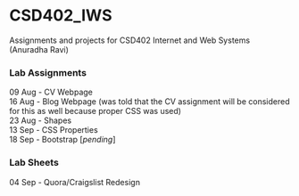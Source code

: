 # CSD402_IWS
Assignments and projects for CSD402 Internet and Web Systems (Anuradha Ravi)

### Lab Assignments
09 Aug - CV Webpage  
16 Aug - Blog Webpage (was told that the CV assignment will be considered for this as well because proper CSS was used)  
23 Aug - Shapes  
13 Sep - CSS Properties  
18 Sep - Bootstrap [*pending*]

### Lab Sheets
04 Sep - Quora/Craigslist Redesign  
